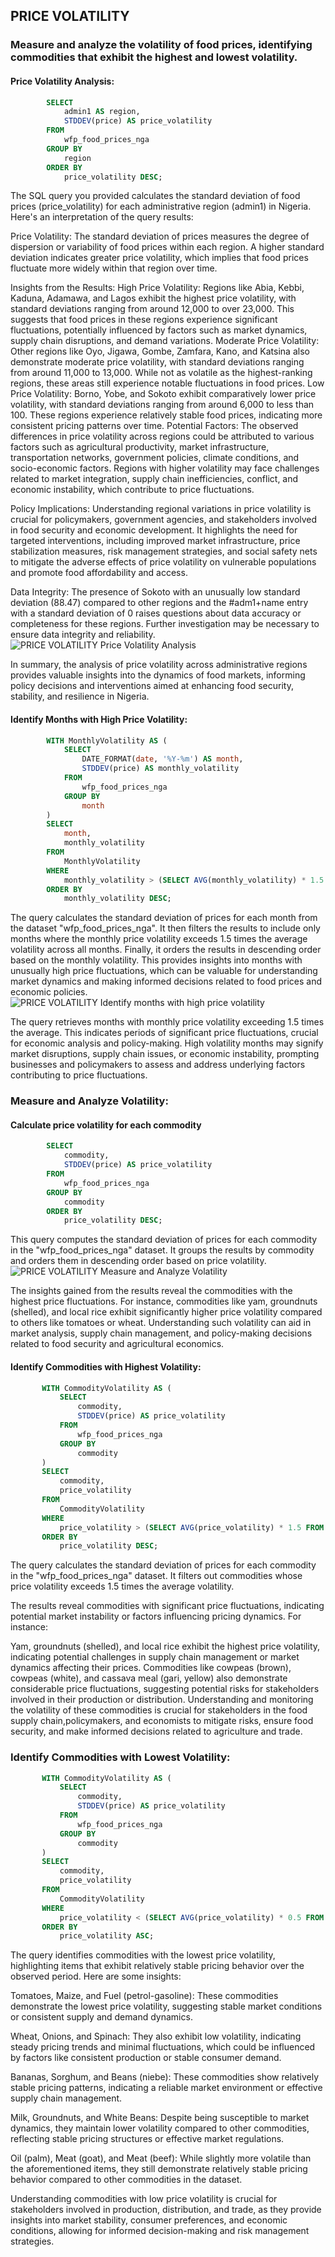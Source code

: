 ## PRICE VOLATILITY
### Measure and analyze the volatility of food prices, identifying commodities that exhibit the highest and lowest volatility.
        
#### Price Volatility Analysis:
```sql
        SELECT
            admin1 AS region,
            STDDEV(price) AS price_volatility
        FROM
            wfp_food_prices_nga
        GROUP BY
            region
        ORDER BY
            price_volatility DESC;
```

The SQL query you provided calculates the standard deviation of food prices (price_volatility) for each administrative 
region (admin1) in Nigeria. Here's an interpretation of the query results:

Price Volatility: The standard deviation of prices measures the degree of dispersion or variability of food prices 
within each region. A higher standard deviation indicates greater price volatility, which implies that food prices 
fluctuate more widely within that region over time.

Insights from the Results:
High Price Volatility: Regions like Abia, Kebbi, Kaduna, Adamawa, and Lagos exhibit the highest price volatility, 
with standard deviations ranging from around 12,000 to over 23,000. This suggests that food prices in these regions 
experience significant fluctuations, potentially influenced by factors such as market dynamics, supply chain disruptions,
and demand variations.
Moderate Price Volatility: Other regions like Oyo, Jigawa, Gombe, Zamfara, Kano, and Katsina also demonstrate moderate 
price volatility, with standard deviations ranging from around 11,000 to 13,000. While not as volatile as the highest-ranking 
regions, these areas still experience notable fluctuations in food prices.
Low Price Volatility: Borno, Yobe, and Sokoto exhibit comparatively lower price volatility, with standard deviations 
ranging from around 6,000 to less than 100. These regions experience relatively stable food prices, indicating more 
consistent pricing patterns over time.
Potential Factors: The observed differences in price volatility across regions could be attributed to various factors 
such as agricultural productivity, market infrastructure, transportation networks, government policies, climate conditions, 
and socio-economic factors. Regions with higher volatility may face challenges related to market integration, supply chain 
inefficiencies, conflict, and economic instability, which contribute to price fluctuations.

Policy Implications: Understanding regional variations in price volatility is crucial for policymakers, government 
agencies, and stakeholders involved in food security and economic development. It highlights the need for targeted 
interventions, including improved market infrastructure, price stabilization measures, risk management strategies, 
and social safety nets to mitigate the adverse effects of price volatility on vulnerable populations and promote food 
affordability and access.

Data Integrity: The presence of Sokoto with an unusually low standard deviation (88.47) compared to other regions and 
the #adm1+name entry with a standard deviation of 0 raises questions about data accuracy or completeness for these regions. 
Further investigation may be necessary to ensure data integrity and reliability.
![PRICE VOLATILITY Price Volatility Analysis](https://github.com/1Elaigwu/Sql-Adventures/assets/85877218/689bfb61-1da5-4c04-a4c9-7d128d6fd5c0)

In summary, the analysis of price volatility across administrative regions provides valuable insights into the dynamics 
of food markets, informing policy decisions and interventions aimed at enhancing food security, stability, and resilience in Nigeria.

#### Identify Months with High Price Volatility:
```sql
        WITH MonthlyVolatility AS (
            SELECT
                DATE_FORMAT(date, '%Y-%m') AS month,
                STDDEV(price) AS monthly_volatility
            FROM
                wfp_food_prices_nga
            GROUP BY
                month
        )
        SELECT
            month,
            monthly_volatility
        FROM
            MonthlyVolatility
        WHERE
            monthly_volatility > (SELECT AVG(monthly_volatility) * 1.5 FROM MonthlyVolatility)
        ORDER BY
            monthly_volatility DESC;
```
The query calculates the standard deviation of prices for each month from the dataset "wfp_food_prices_nga". It then 
filters the results to include only months where the monthly price volatility exceeds 1.5 times the average volatility 
across all months. Finally, it orders the results in descending order based on the monthly volatility. This provides insights 
into months with unusually high price fluctuations, which can be valuable for understanding market dynamics and  making 
informed decisions related to food prices and economic policies.
![PRICE VOLATILITY Identify months with high price volatility](https://github.com/1Elaigwu/Sql-Adventures/assets/85877218/191d6cf8-bdcd-4899-878c-bfc38f7861ac)

The query retrieves months with monthly price volatility exceeding 1.5 times the average. This indicates periods of 
significant price fluctuations, crucial for economic analysis and policy-making. High volatility months may signify market 
disruptions, supply chain issues, or economic instability, prompting businesses and policymakers to assess and address 
underlying factors contributing to price fluctuations.

### Measure and Analyze Volatility:
#### Calculate price volatility for each commodity
```sql
        SELECT
            commodity,
            STDDEV(price) AS price_volatility
        FROM
            wfp_food_prices_nga
        GROUP BY
            commodity
        ORDER BY
            price_volatility DESC;
```

This query computes the standard deviation of prices for each commodity in the "wfp_food_prices_nga" dataset. 
It groups the results by commodity and orders them in descending order based on price volatility.
![PRICE VOLATILITY Measure and Analyze Volatility](https://github.com/1Elaigwu/Sql-Adventures/assets/85877218/3ae78499-1ea1-4683-b336-5942c1577dde)

The insights gained from the results reveal the commodities with the highest price fluctuations. For instance,
commodities like yam, groundnuts (shelled), and local rice exhibit significantly higher price volatility compared to others like tomatoes or wheat. Understanding such volatility can aid in market analysis, supply chain management, and policy-making decisions related to food security and agricultural economics.

#### Identify Commodities with Highest Volatility:
 ```sql     
        WITH CommodityVolatility AS (
            SELECT
                commodity,
                STDDEV(price) AS price_volatility
            FROM
                wfp_food_prices_nga
            GROUP BY
                commodity
        )
        SELECT
            commodity,
            price_volatility
        FROM
            CommodityVolatility
        WHERE
            price_volatility > (SELECT AVG(price_volatility) * 1.5 FROM CommodityVolatility)
        ORDER BY
            price_volatility DESC;
```
The query calculates the standard deviation of prices for each commodity in the "wfp_food_prices_nga" dataset. 
It filters out commodities whose price volatility exceeds 1.5 times the average volatility.

The results reveal commodities with significant price fluctuations, indicating potential market instability or 
factors influencing pricing dynamics. For instance:

Yam, groundnuts (shelled), and local rice exhibit the highest price volatility, indicating potential challenges in
supply chain management or market dynamics affecting their prices.
Commodities like cowpeas (brown), cowpeas (white), and cassava meal (gari, yellow) also demonstrate considerable 
price fluctuations, suggesting potential risks for stakeholders involved in their production or distribution.
Understanding and monitoring the volatility of these commodities is crucial for stakeholders in the food supply 
chain,policymakers, and economists to mitigate risks, ensure food security, and make informed decisions related 
to agriculture and trade.

### Identify Commodities with Lowest Volatility:
 ```sql  
        WITH CommodityVolatility AS (
            SELECT
                commodity,
                STDDEV(price) AS price_volatility
            FROM
                wfp_food_prices_nga
            GROUP BY
                commodity
        )
        SELECT
            commodity,
            price_volatility
        FROM
            CommodityVolatility
        WHERE
            price_volatility < (SELECT AVG(price_volatility) * 0.5 FROM CommodityVolatility)
        ORDER BY
            price_volatility ASC;
```
The query identifies commodities with the lowest price volatility, highlighting items that exhibit relatively stable pricing 
behavior over the observed period. Here are some insights:

Tomatoes, Maize, and Fuel (petrol-gasoline): These commodities demonstrate the lowest price volatility, suggesting 
stable market conditions or consistent supply and demand dynamics.

Wheat, Onions, and Spinach: They also exhibit low volatility, indicating steady pricing trends and minimal fluctuations, 
which could be influenced by factors like consistent production or stable consumer demand.

Bananas, Sorghum, and Beans (niebe): These commodities show relatively stable pricing patterns, indicating a reliable 
market environment or effective supply chain management.

Milk, Groundnuts, and White Beans: Despite being susceptible to market dynamics, they maintain lower volatility compared 
to other commodities, reflecting stable pricing structures or effective market regulations.

Oil (palm), Meat (goat), and Meat (beef): While slightly more volatile than the aforementioned items, they still 
demonstrate relatively stable pricing behavior compared to other commodities in the dataset.

Understanding commodities with low price volatility is crucial for stakeholders involved in production, distribution, 
and trade, as they provide insights into market stability, consumer preferences, and economic conditions, allowing for 
informed decision-making and risk management strategies.

